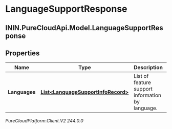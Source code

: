 # LanguageSupportResponse

## ININ.PureCloudApi.Model.LanguageSupportResponse

## Properties

|Name | Type | Description | Notes|
|------------ | ------------- | ------------- | -------------|
| **Languages** | [**List&lt;LanguageSupportInfoRecord&gt;**](LanguageSupportInfoRecord) | List of feature support information by language. | [optional] |



_PureCloudPlatform.Client.V2 244.0.0_
